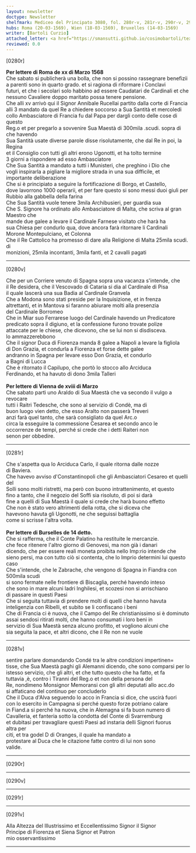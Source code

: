 ```yaml
---
layout: newsletter
doctype: Newsletter
shelfmark: Mediceo del Principato 3080, fol. 280r-v, 281r-v, 290r-v, 291r-v
hubs: Roma (20-03-1569), Wien (18-03-1569), Bruxelles (14-03-1569)
writer: [Bartoli Curzio]
attached_letter: <a href="https://smansutti.github.io/cosimobartoli/texts/2979_068,2979_072/">2979_068,2979_072</a>
reviewed: 0.0
---
```


[0280r]  
  
  
<strong>Per lettere di Roma de xx di Marzo 1568</strong>  
Che sabato si publicherà una bolla, che non si possino rassegnare benefizii  
a parenti sono in quarto grado. et si ragiona di riformare i Conclavi  
futuri, et che i secolari solo habbino ad essere Caudatari de Cardinali et che  
nessuno Cavaliere doppo maritato possa tenere pensione.  
Che alli xv arrivò qui il Signor Annibale Rucellai partito dalla corte di Francia  
alli 3 mandato da quel Re a chiedere soccorso a Sua Santità et mercoledi  
collo Ambasciatore di Francia fu dal Papa per dargli conto delle cose di questo  
Reg.o et per pregarlo a sovvenire Sua Maestà di 300mila .scudi. sopra di che havendo  
Sua Santità usate diverse parole disse risolutamente, che dal Re in poi, la Regina  
et il Consiglio con tutti gli altri erono Ugonotti, et ha tolto termine  
3 giorni a rispondere ad esso Ambasciatore  
Che Sua Santità a mandato a tutti i Munisteri, che preghino i Dio che  
vogli inspirarla a pigliare la migliore strada in una sua difficile, et  
importante deliberazione  
Che si è principiato a seguire la fortificazione di Borgo, et Castello,  
dove lavorrono 1000 operarii, et per fare questo si sono messi duoi giuli per  
Rubbio alla gabbella della farina  
Che Sua Santità vuole tenere 3mila Archibusieri, per guardia sua  
Che S. Signore ha ordinato allo Ambasciatore di Malta, che scriva al gran Maestro che  
mande due galee a levare il Cardinale Farnese visitato che harà ha  
sua Chiesa per condurlo qua, dove ancora farà ritornare li Cardinali  
Morone Montepulciano, et Colonna  
Che il Re Cattolico ha promesso di dare alla Religione di Malta 25mila scudi. di  
monizioni, 25mila incontanti, 3mila fanti, et 2 cavalli pagati  
  
---  

[0280v]  
  
  
Che per un Corriere venuto di Spagna sopra una vacanza s'intende, che  
il Re desidera, che il Vescovado di Cataria si dia al Cardinale di Pisa  
il quale lascerà una sua Badia al Cardinale Granvela  
Che a Modona sono stati preside per la Inquisizione, et in frenza  
altrettanti, et in Mantova si faranno abiurare molti alla presenzia  
del Cardinale Borromeo  
Che in Miar suo Ferrarese luogo del Cardinale havendo un Predicatore  
predicato sopra il digiuno, et la confessione furono trovate polize  
attaccate per le chiese, che dicevono, che se lui non si disdisceva.  
lo ammazzerebbono  
Che il signor Duca di Fiorenza manda 8 galee a Napoli a levare la figliola  
di Don Grazia, et condurla a Fiorenza et forse dette galee  
andranno in Spagna per levare esso Don Grazia, et condurlo  
a Bagni di Lucca  
Che è ritornato il Capilupo, che portò lo stocco allo Arciduca  
Ferdinando, et ha havuto di dono 3mila Talleri  
<br/><strong>Per lettere di Vienna de xviii di Marzo</strong>  
Che sabato partì uno Araldo di Sua Maestà che va secondo il vulgo a revocare  
tutti i Raitri Tedesche, che sono al servizio di Condè, ma di  
buon luogo vien detto, che esso Aralto non passerà Treveri  
anzi farà quel tanto, che sarà consigliato da quel Arc.o  
circa la esseguire la commessione Cesarea et secondo anco le  
occorrenze de tempi, perché si crede che i detti Raiteri non  
senon per obbedire.  
  
---  

[0281r]  
  
  
Che s'aspetta qua lo Arciduca Carlo, il quale ritorna dalle nozze  
di Baviera.  
Che havevo avviso d'Constantinopoli che gli Ambasciatori Cesareo et quelli del  
Solli sono molti ristretti, ma però con buono intrattenimento, et questo  
fino a tanto, che il negozio del Soffi sia risoluto, di poi si darà  
fine a quelli di Sua Maestà il quale si crede che harà buono effetto  
Che non è stato vero altrimenti della rotta, che si diceva che  
havevono havuta gli Ugonotti, ne che seguissi battaglia  
come si scrisse l'altra volta.  
<br/><strong>Per lettere di Burselles de 14 detto.</strong>  
Che si rafferma, che il Conte Palatino ha restituite le mercanzie.  
che fece ritenere l'altro giorno di Genovesi, ma non già i danari  
dicendo, che per essere reali moneta proibita nello Imp:rio intende che  
sieno persi, ma con tutto ciò si contenta, che lo Imprio determini lui questo caso  
Che s'intende, che le Zabrache, che vengono di Spagna in Fiandra con 500mila scudi  
si sono fermate nelle frontiere di Biscaglia, perché havendo inteso  
che sono in mare alcuni ladri Inghilesi, et scozesi non si arrischiano  
di passare in questi Paesi  
Che si seguita tuttavia di prendere molti di quelli che hanno havuta  
inteligenzia con Ribelli, et subito se li confiscano i beni  
Che di Francia ci è nuova, che il Campo del Re christianissimo si è dominuto  
assai sendosi ritirati molti, che hanno consumati i loro beni in  
servizio di Sua Maestà senza alcuno profitto, et vogliono alcuni che  
sia seguita la pace, et altri dicono, che il Re non ne vuole  
  
---  

[0281v]  
  
  
sentire parlare domandando Condé tra le altre condizioni impertinen=  
tisse, che Sua Maestà paghi gli Alemanni dicendo, che sono comparsi per lo  
istesso servizio, che gli altri, et che tutto questo che ha fatto, et fa  
tuttavia ,è, contro i Tiranni del Reg.o et non della persona del  
Re, nondimeno Monsignor Memoransi con gli altri deputati allo acc.do  
si affaticano del continuo per concluderlo  
Che il Duca d'Alva seguendo lo acco in Francia si dice, che uscirà fuori  
con lo esercito in Campagna si perché questo forze potriano calare  
in Fiand.a si perché ha nuova, che in Alemagna si fa buon numero di  
Cavalleria, et fanteria sotto la condotta del Conte di Svarremburg  
et dubitasi per travagliare questi Paesi ad instaria delli Signori fuorus  
altra per  
citi, et tra godel D di Oranges, il quale ha mandato a  
protestare al Duca che le citazione fatte contro di lui non sono  
valide.  
  
---  

[0290r]  
  
  
  
---  

[0290v]  
  
  
  
---  

[0291r]  
  
  
  
---  

[0291v]  
  
  
Alla Altezza del Illustrissimo et Eccellentissimo Signor il Signor  
Principe di Fiorenza et Siena Signor et Patron  
mio osservantissimo  
  
---  

